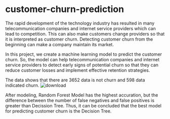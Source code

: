 # customer-churn-prediction

The rapid development of the technology industry has resulted in many telecommunication companies and internet service providers which can lead to competition. This can also make customers change providers so that it is interpreted as customer churn. Detecting customer churn from the beginning can make a company maintain its market.

In this project, we create a machine learning model to predict the customer churn. So, the model can help telecommunication companies and internet service providers to detect early signs of potential churn so that they can reduce customer losses and implement effective retention strategies.

The data shows that there are 3652 data is not churn and 598 data indicated churn.
![download](https://github.com/fatianzh/customer-churn-prediction/assets/104208809/f122188d-58c1-4fe6-a037-698e5b12ae7b)

After modeling, Random Forest Model has the highest accuration, but the difference between the number of false negatives and false positives is greater than Decission Tree. Thus, it can be concluded that the best model for predicting customer churn is the Decision Tree.
